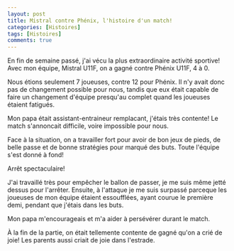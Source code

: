 ```yaml
---
layout: post
title: Mistral contre Phénix, l'histoire d'un match!
categories: [Histoires]
tags: [Histoires]
comments: true
---
```


En fin de semaine passé, j'ai vécu la plus extraordinaire activité sportive! Avec mon équipe, Mistral U11F, on a gagné contre Phénix U11F, 4 à 0.  


Nous étions seulement 7 joueuses, contre 12 pour Phénix. Il n'y avait donc pas de changement possible pour nous, tandis que eux était capable de faire un changement d'équipe presqu'au complet quand les joueuses étaient fatigués.

Mon papa était assistant-entraineur remplacant, j'étais très contente! Le match s'annoncait difficile, voire impossible pour nous.

Face à la situation, on a travailler fort pour avoir de bon jeux de pieds, de belle passe et de bonne stratégies pour marqué des buts. Toute l'équipe s'est donné à fond! 

Arrêt spectaculaire!

J'ai travaillé très pour empêcher le ballon de passer, je me suis même jetté dessus pour l'arrêter. Ensuite, à l'attaque je me suis surpassé parceque les joueuses de mon équipe étaient essoufflées, ayant courue le première demi, pendant que j'étais dans les buts.

Mon papa m'encourageais et m'a aider à persévérer durant le match. 

À la fin de la partie, on était tellemente contente de gagné qu'on a crié de joie! Les parents aussi criait de joie dans l'estrade.


